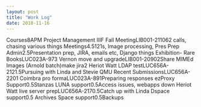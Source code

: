 ```yaml
---
layout: post
title: "Work Log"
date: 2018-11-16
---
```

<tr><td>Courses</td><td></td><td>8</td><td>APM Project Management</td></tr>
<tr><td>IIIF Fall Meeting</td><td>LIB001-2110</td><td>6</td><td>2 calls, chasing various things</td></tr>
<tr><td>Meetings</td><td></td><td>4.5</td><td>121s, Image processing, Pres Prep</td></tr>
<tr><td>Admin</td><td></td><td>2.5</td><td>Presentation prep, JIRA, emails etc, Django things</td></tr>
<tr><td>Exhibition- Rare Books</td><td>LUC023A-97</td><td>3</td><td></td></tr>
<tr><td>Vernon move and upgrade</td><td>LIB001-2090</td><td>2</td><td>Share</td></tr>
<tr><td>MIMEd Images (Arnold batch)</td><td>make jira</td><td>2</td><td></td></tr>
<tr><td>Heriot Watt LDAP test</td><td>LUC656A-212</td><td>1.5</td><td>Pursuing with Linda and Stevie</td></tr>
<tr><td>QMU Recent Submissions</td><td>LUC656A-220</td><td>1</td><td></td></tr>
<tr><td>Coimbra pro forma</td><td>LUC023A-89</td><td>1</td><td>Preparing responses</td></tr>
<tr><td>ezProxy Support</td><td></td><td>0.5</td><td>Stanzas</td></tr>
<tr><td>LUNA support</td><td></td><td>0.5</td><td>Access issues, webapps down</td></tr>
<tr><td>Heriot Watt live server prep</td><td>LUC656A-217</td><td>0.5</td><td>Catch up with Linda</td></tr>
<tr><td>Dspace support</td><td></td><td>0.5</td><td></td></tr>
<tr><td>Archives Space support</td><td></td><td>0.5</td><td>Backups </td></tr>
